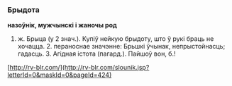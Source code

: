 ### Брыдота
**назоўнік, мужчынскі і жаночы род**

1. ж. Брыца (у 2 знач.). Купіў нейкую брыдоту, што ў рукі браць не хочацца. 2. пераноснае значэнне: Брьшкі ўчынак, непрыстойнасць; гадасць. 3. Агідная істота (пагард.). Пайшоў вон, б.!

<a rel="author">[http://rv-blr.com/](http://rv-blr.com/slounik.jsp?letterId=0&maskId=0&pageId=424)</a>
